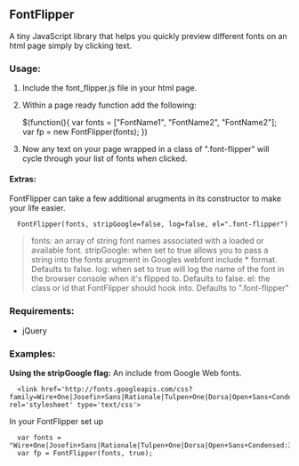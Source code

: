 ## FontFlipper
  A tiny JavaScript library that helps you quickly preview different fonts on an html page simply by clicking text.

### Usage:
  1. Include the font_flipper.js file in your html page.
  2. Within a page ready function add the following:  

        $(function(){
          var fonts = ["FontName1", "FontName2", "FontName2"]; 
          var fp = new FontFlipper(fonts);
        })

  3. Now any text on your page wrapped in a class of ".font-flipper" will cycle through your list of fonts when clicked.

#### Extras:
  FontFlipper can take a few additional arugments in its constructor to make your life easier. 

      FontFlipper(fonts, stripGoogle=false, log=false, el=".font-flipper")

  >fonts: an array of string font names associated with a loaded or available font.
  >stripGoogle: when set to true allows you to pass a string into the fonts arugment in Googles webfont include * format. Defaults to false.
  >log: when set to true will log the name of the font in the browser console when it's flipped to. Defaults to false.
  >el: the class or id that FontFlipper should hook into. Defaults to ".font-flipper"

### Requirements:
  * jQuery

### Examples:
**Using the stripGoogle flag:**
  An include from Google Web fonts.  

      <link href='http://fonts.googleapis.com/css?family=Wire+One|Josefin+Sans|Rationale|Tulpen+One|Dorsa|Open+Sans+Condensed:300|Raleway' rel='stylesheet' type='text/css'>

  In your FontFlipper set up  

      var fonts = "Wire+One|Josefin+Sans|Rationale|Tulpen+One|Dorsa|Open+Sans+Condensed:300|Raleway";  
      var fp = FontFlipper(fonts, true);  